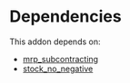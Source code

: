 # Dependencies

This addon depends on:

- [mrp_subcontracting](https://github.com/bringout/oca-ocb-mrp/tree/4269a50148a6094a51e088d2ef69a6430f5da390/odoo-bringout-oca-ocb-mrp_subcontracting)
- [stock_no_negative](https://github.com/bringout/oca-workflow-process)
